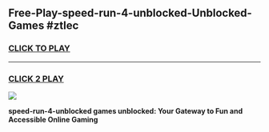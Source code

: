 
## Free-Play-speed-run-4-unblocked-Unblocked-Games #ztlec
<h3>
<a href="https://news.freeplayer.one?title=speed-run-4-unblocked&ref=8M">CLICK TO PLAY</a></h3>
<hr>

<h3>
<a href="https://news.freeplayer.one?title=speed-run-4-unblocked&ref=8M">CLICK 2 PLAY</a>
  
</h3>

<a href="https://news.freeplayer.one?title=speed-run-4-unblocked&ref=8M"><img src="https://clearcache.store/games.png"></a>


**speed-run-4-unblocked games unblocked: Your Gateway to Fun and Accessible Online Gaming**
